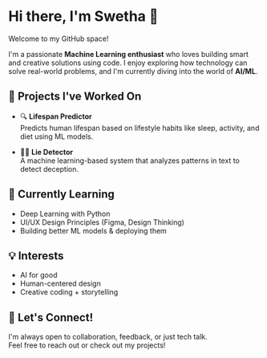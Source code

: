 # Hi there, I'm Swetha 👋  
Welcome to my GitHub space!

I'm a passionate **Machine Learning enthusiast** who loves building smart and creative solutions using code. I enjoy exploring how technology can solve real-world problems, and I'm currently diving into the world of **AI/ML**.

## 🚀 Projects I've Worked On
- 🔍 **Lifespan Predictor**  
  Predicts human lifespan based on lifestyle habits like sleep, activity, and diet using ML models.

- 🕵️‍♂️ **Lie Detector**  
  A machine learning-based system that analyzes patterns in text to detect deception.

## 🌱 Currently Learning
- Deep Learning with Python  
- UI/UX Design Principles (Figma, Design Thinking)  
- Building better ML models & deploying them

## 💡 Interests
- AI for good  
- Human-centered design  
- Creative coding + storytelling  

## 🤝 Let's Connect!
I'm always open to collaboration, feedback, or just tech talk.  
Feel free to reach out or check out my projects!
